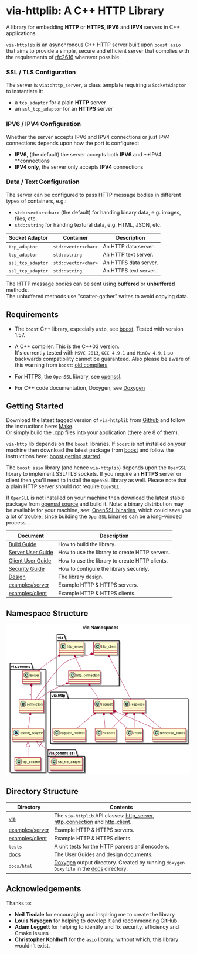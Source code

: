 via-httplib: A C++ HTTP Library
===============================

A library for embedding **HTTP** or **HTTPS**, **IPV6** and **IPV4** servers in C++ applications.

`via-httplib` is an asynchronous C++ HTTP server built upon `boost asio` that
aims to provide a simple, secure and efficient server that complies with the
requirements of [rfc2616](www.w3.org/Protocols/rfc2616/rfc2616.html)
wherever possible.

### SSL / TLS Configuration

The server is `via::http_server`, a class template requiring a
`SocketAdaptor` to instantiate it:

 + a `tcp_adaptor` for a plain **HTTP** server
 + an `ssl_tcp_adaptor` for an **HTTPS** server  
 
### IPV6 / IPV4 Configuration

Whether the server accepts IPV6 and IPV4 connections or just IPV4 connections
depends upon how the port is configured:

 + **IPV6**, (the default) the server accepts both **IPV6** and **IPV4 **connections
 + **IPV4 only**, the server only accepts **IPV4** connections  
 
### Data / Text Configuration

The server can be configured to pass HTTP message bodies in different types of
containers, e.g.:

   + `std::vector<char>` (the default) for handing binary data, e.g. images, files, etc.
   + `std::string` for handing textural data, e.g. HTML, JSON, etc.
  
| Socket Adaptor    | Container         | Description                   |
|-------------------|-------------------|-------------------------------|
| `tcp_adaptor`     | `std::vector<char>`   | An HTTP data server.  |
| `tcp_adaptor`     | `std::string`     | An HTTP text server.          |
| `ssl_tcp_adaptor` | `std::vector<char>`   | An HTTPS data server. |
| `ssl_tcp_adaptor` | `std::string`     | An HTTPS text server.         |

The HTTP message bodies can be sent using **buffered** or **unbuffered** methods.  
The unbuffered methods use "scatter-gather" writes to avoid copying data.

Requirements
------------

+ The `boost` C++ library, especially `asio`, see [boost](http://www.boost.org/). Tested with version 1.57.

+ A C++ compiler. This is the C++03 version.  
It's currently tested with `MSVC 2013`, `GCC 4.9.1` and `MinGw 4.9.1` so backwards
compatibility cannot be guaranteed. Also please be aware of this warning from `boost`:
[old compilers](http://www.boost.org/users/news/old_compilers.html)  

+ For HTTPS, the `OpenSSL` library, see [openssl](http://www.openssl.org/).

+ For C++ code documentation, Doxygen, see [Doxygen](http://www.stack.nl/~dimitri/doxygen/)

Getting Started
---------------

Download the latest tagged version of `via-httplib` from
[Github](https://github.com/kenba/via-httplib)
and follow the instructions here: [Make](docs/MAKE.md).  
Or simply build the .cpp files into your application (there are 8 of them).

`via-http` lib depends on the `boost` libraries.
If `boost` is not installed on your machine then download the latest package from
[boost](http://www.boost.org/) and follow the instructions here:
[boost getting started](http://www.boost.org/doc/libs/1_57_0/more/getting_started/index.html).

The `boost asio` library (and hence `via-httplib`) depends upon the
`OpenSSL` library to implement SSL/TLS sockets.
If you require an **HTTPS** server or client then you'll need to install the
`OpenSSL` library as well.
Please note that a plain HTTP server should *not* require `OpenSLL`.

If `OpenSLL` is not installed on your machine then download the latest stable
package from [openssl source](http://www.openssl.org/source/) and build it.
Note: a binary distribution may be available for your machine,
see: [OpenSSL binaries](http://www.openssl.org/related/binaries.html),
which could save you a lot of trouble, since building the `OpenSSL` binaries can
be a long-winded process...

| Document | Description |
|----------|-------------|
| [Build Guide](docs/MAKE.md) | How to build the library. |
| [Server User Guide](docs/Server.md) | How to use the library to create HTTP servers. |
| [Client User Guide](docs/Client.md) | How to use the library to create HTTP clients. |
| [Security Guide](docs/Server_Security.md) | How to configure the library securely. |
| [Design](docs/Design_Top.md) | The library design. |
| [examples/server](examples/server) | Example HTTP & HTTPS servers. |
| [examples/client](examples/client) | Example HTTP & HTTPS clients. |

Namespace Structure
-------------------

![Via Namespaces](docs/images/via_namespaces.png)

Directory Structure
-------------------

| Directory            | Contents                                                                 |
|----------------------|--------------------------------------------------------------------------|
| [via](via)           | The `via-httplib` API classes: [http_server](via/http_server.hpp), [http_connection](via/http_connection.hpp) and [http_client](http_client.hpp). |
| [examples/server](examples/server) | Example HTTP & HTTPS servers.                              |
| [examples/client](examples/client) | Example HTTP & HTTPS clients.                              |
| `tests`              | A unit tests for the HTTP parsers and encoders.                          |
| [docs](docs)         | The User Guides and design documents.                                    |
| `docs/html`          | [Doxygen](http://www.stack.nl/~dimitri/doxygen/) output directory. Created by running `doxygen Doxyfile` in the [docs](docs) directory. | 

Acknowledgements
----------------

Thanks to:
 + **Neil Tisdale** for encouraging and inspiring me to create the library
 + **Louis Nayegen** for helping to develop it and recommending GitHub  
 + **Adam Leggett** for helping to identify and fix security, efficiency and Cmake issues
 + **Christopher Kohlhoff** for the `asio` library, without which, this library wouldn't exist.
 